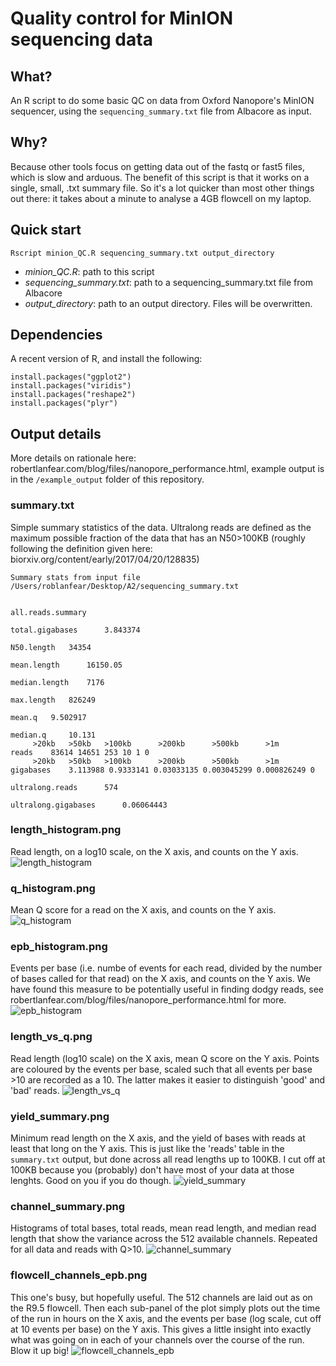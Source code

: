 # Quality control for MinION sequencing data

## What?

An R script to do some basic QC on data from Oxford Nanopore's MinION sequencer, using the `sequencing_summary.txt` file from Albacore as input.

## Why?

Because other tools focus on getting data out of the fastq or fast5 files, which is slow and arduous. The benefit of this script is that it works on a single, small, .txt summary file. So it's a lot quicker than most other things out there: it takes about a minute to analyse a 4GB flowcell on my laptop. 

## Quick start

```
Rscript minion_QC.R sequencing_summary.txt output_directory
```

* *minion_QC.R*: path to this script
* *sequencing_summary.txt*: path to a sequencing_summary.txt file from Albacore
* *output_directory*: path to an output directory. Files will be overwritten.

## Dependencies
A recent version of R, and install the following:

```
install.packages("ggplot2")
install.packages("viridis")
install.packages("reshape2")
install.packages("plyr")
```

## Output details
More details on rationale here: robertlanfear.com/blog/files/nanopore_performance.html, example output is in the `/example_output` folder of this repository.

### summary.txt

Simple summary statistics of the data. Ultralong reads are defined as the maximum possible fraction of the data that has an N50>100KB (roughly following the definition given here: biorxiv.org/content/early/2017/04/20/128835)

```
Summary stats from input file /Users/roblanfear/Desktop/A2/sequencing_summary.txt 


all.reads.summary 
 	  	 
total.gigabases 	 3.843374 
 	  	 
N50.length 	 34354 
 	  	 
mean.length 	 16150.05 
 	  	 
median.length 	 7176 
 	  	 
max.length 	 826249 
 	  	 
mean.q 	 9.502917 
 	  	 
median.q 	 10.131 
 	 >20kb 	 >50kb 	 >100kb 	 >200kb 	 >500kb 	 >1m 	 
reads 	 83614 14651 253 10 1 0 
 	 >20kb 	 >50kb 	 >100kb 	 >200kb 	 >500kb 	 >1m 	 
gigabases 	 3.113988 0.9333141 0.03033135 0.003045299 0.000826249 0 
 	  	 
ultralong.reads 	 574 
 	  	 
ultralong.gigabases 	 0.06064443 

```

### length_histogram.png
Read length, on a log10 scale, on the X axis, and counts on the Y axis.
![length_histogram](example_output/length_histogram.png)

### q_histogram.png
Mean Q score for a read on the X axis, and counts on the Y axis. 
![q_histogram](example_output/q_histogram.png)

### epb_histogram.png
Events per base (i.e. numbe of events for each read, divided by the number of bases called for that read) on the X axis, and counts on the Y axis. We have found this measure to be potentially useful in finding dodgy reads, see robertlanfear.com/blog/files/nanopore_performance.html for more.
![epb_histogram](example_output/epb_histogram.png)

### length_vs_q.png
Read length (log10 scale) on the X axis, mean Q score on the Y axis. Points are coloured by the events per base, scaled such that all events per base >10 are recorded as a 10. The latter makes it easier to distinguish 'good' and 'bad' reads. 
![length_vs_q](example_output/length_vs_q.png)

### yield_summary.png
Minimum read length on the X axis, and the yield of bases with reads at least that long on the Y axis. This is just like the 'reads' table in the `summary.txt` output, but done across all read lengths up to 100KB. I cut off at 100KB because you (probably) don't have most of your data at those lenghts. Good on you if you do though.
![yield_summary](example_output/yield_summary.png)

### channel_summary.png
Histograms of total bases, total reads, mean read length, and median read length that show the variance across the 512 available channels. Repeated for all data and reads with Q>10.
![channel_summary](example_output/channel_summary.png)

### flowcell_channels_epb.png
This one's busy, but hopefully useful. The 512 channels are laid out as on the R9.5 flowcell. Then each sub-panel of the plot simply plots out the time of the run in hours on the X axis, and the events per base (log scale, cut off at 10 events per base) on the Y axis. This gives a little insight into exactly what was going on in each of your channels over the course of the run. Blow it up big!
![flowcell_channels_epb](example_output/flowcell_channels_epb.png)
